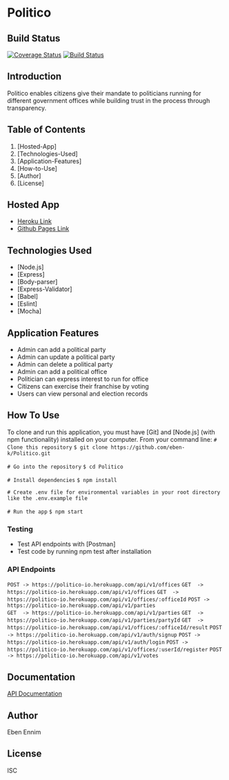 # Politico #

## Build Status ##
[![Coverage Status](https://coveralls.io/repos/github/eben-k/Politico/badge.svg?branch=unit-tests-163481759)](https://coveralls.io/github/eben-k/Politico?branch=unit-tests-163481759)
[![Build Status](https://travis-ci.com/eben-k/Politico.svg?branch=develop)](https://travis-ci.com/eben-k/Politico)

## Introduction ##
Politico enables citizens give their mandate to politicians running for different government offices while building trust in the process through transparency.

## Table of Contents ##
1. [Hosted-App]
2. [Technologies-Used]
3. [Application-Features]
4. [How-to-Use]
5. [Author]
6. [License]

## Hosted App ##
* [Heroku Link](https://politico-io.herokuapp.com/)
* [Github Pages Link](https://eben-k.github.io/Politico/)

## Technologies Used ##
* [Node.js]
* [Express]
* [Body-parser]
* [Express-Validator]
* [Babel]
* [Eslint]
* [Mocha]

## Application Features ##
* Admin can add a political party
* Admin can update a political party
* Admin can delete a political party
* Admin can add a political office
* Politician can express interest to run for office
* Citizens can exercise their franchise by voting
* Users can view personal and election records 

## How To Use ##
To clone and run this application, you must have [Git] and [Node.js] (with npm functionality) installed on your computer. From your command line:
`# Clone this repository`
`$ git clone https://github.com/eben-k/Politico.git`

`# Go into the repository`
`$ cd Politico`

`# Install dependencies`
`$ npm install`

`# Create .env file for environmental variables in your root directory like the .env.example file`

`# Run the app`
`$ npm start`

### Testing ###
* Test API endpoints with [Postman]
* Test code by running npm test after installation

### API Endpoints ###
`POST -> https://politico-io.herokuapp.com/api/v1/offices`
`GET  -> https://politico-io.herokuapp.com/api/v1/offices`
`GET  -> https://politico-io.herokuapp.com/api/v1/offices/:officeId`
`POST -> https://politico-io.herokuapp.com/api/v1/parties`  
`GET  -> https://politico-io.herokuapp.com/api/v1/parties`
`GET  -> https://politico-io.herokuapp.com/api/v1/parties/partyId`
`GET  -> https://politico-io.herokuapp.com/api/v1/offices/:officeId/result`
`POST -> https://politico-io.herokuapp.com/api/v1/auth/signup`
`POST -> https://politico-io.herokuapp.com/api/v1/auth/login`
`POST -> https://politico-io.herokuapp.com/api/v1/offices/:userId/register`
`POST -> https://politico-io.herokuapp.com/api/v1/votes`

## Documentation ##
[API Documentation](https://documenter.getpostman.com/view/5772810/RztoLnbw)

## Author ##
Eben Ennim

## License ##
ISC
